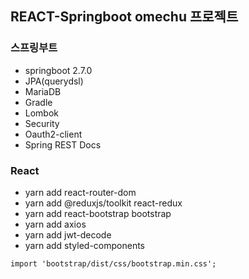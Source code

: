## REACT-Springboot omechu 프로젝트

### 스프링부트

- springboot 2.7.0
- JPA(querydsl)
- MariaDB
- Gradle
- Lombok
- Security
- Oauth2-client
- Spring REST Docs

### React

- yarn add react-router-dom
- yarn add @reduxjs/toolkit react-redux
- yarn add react-bootstrap bootstrap
- yarn add axios
- yarn add jwt-decode
- yarn add styled-components

```txt
import 'bootstrap/dist/css/bootstrap.min.css';
```
